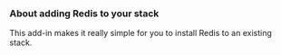 <!-- post: -->


### About adding Redis to your stack
This add-in makes it really simple for you to install Redis to an existing stack.

